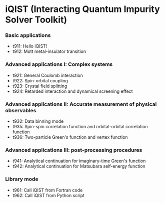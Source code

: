 # iQIST (Interacting Quantum Impurity Solver Toolkit)

### Basic applications
* t911: Hello iQIST!
* t912: Mott metal-insulator transition

### Advanced applications I: Complex systems
* t921: General Coulomb interaction
* t922: Spin-orbital coupling
* t923: Crystal field splitting
* t924: Retarded interaction and dynamical screening effect

### Advanced applications II: Accurate measurement of physical observables
* t932: Data binning mode
* t935: Spin-spin correlation function and orbital-orbital correlation function
* t936: Two-particle Green's function and vertex function

### Advanced applications III: post-processing procedures
* t941: Analytical continuation for imaginary-time Green's function
* t942: Analytical continuation for Matsubara self-energy function

### Library mode
* t961: Call iQIST from Fortran code
* t962: Call iQIST from Python script
